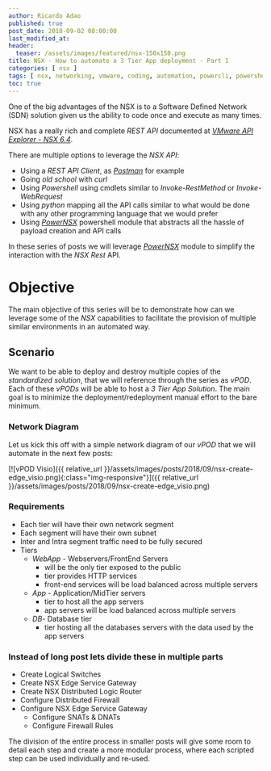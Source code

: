 ```yaml
---
author: Ricardo Adao
published: true
post_date: 2018-09-02 08:00:00
last_modified_at:
header:
  teaser: /assets/images/featured/nsx-150x150.png
title: NSX - How to automate a 3 Tier App deployment - Part 1
categories: [ nsx ]
tags: [ nsx, networking, vmware, coding, automation, powercli, powershell, powernsx, sddc ]
toc: true
---
```

One of the big advantages of the NSX is to a Software Defined Network (SDN) solution given us the ability to code once and execute as many times.

NSX has a really rich and complete _REST API_ documented at _[VMware API Explorer - NSX 6.4](https://code.vmware.com/apis/329/nsx-for-vsphere)_.

There are multiple options to leverage the _NSX API_:

* Using a _REST API Client_, as _[Postman](https://www.getpostman.com/)_ for example
* Going _old school_ with _curl_
* Using _Powershell_ using cmdlets similar to _Invoke-RestMethod_ or _Invoke-WebRequest_
* Using _python_ mapping all the API calls similar to what would be done with any other programming language that we would prefer
* Using _[PowerNSX](https://powernsx.github.io/)_ powershell module that abstracts all the hassle of payload creation and API calls

In these series of posts we will leverage _[PowerNSX](https://powernsx.github.io/)_ module to simplify the interaction with the _NSX Rest_ API.

# Objective #

The main objective of this series will be to demonstrate how can we leverage some of the _NSX_ capabilities to facilitate the provision of multiple similar environments in an automated way.

## Scenario ##

We want to be able to deploy and destroy multiple copies of the _standardized solution_, that we will reference through the series as _vPOD_. Each of these _vPODs_ will be able to host a _3 Tier App Solution_. The main goal is to minimize the deployment/redeployment manual effort to the bare minimum.

### Network Diagram ###

Let us kick this off with a simple network diagram of our _vPOD_ that we will automate in the next few posts:

[![vPOD Visio]({{ relative_url }}/assets/images/posts/2018/09/nsx-create-edge_visio.png){:class="img-responsive"}]({{ relative_url }}/assets/images/posts/2018/09/nsx-create-edge_visio.png)

### Requirements ###

* Each tier will have their own network segment
* Each segment will have their own subnet
* Inter and Intra segment traffic need to be fully secured
* Tiers
  * _WebApp_ - Webservers/FrontEnd Servers
    * will be the only tier exposed to the public
    * tier provides HTTP services
    * front-end services will be load balanced across multiple servers
  * _App_ - Application/MidTier servers
    * tier to host all the app servers
    * app servers will be load balanced across multiple servers
  * _DB_- Database tier
    * tier hosting all the databases servers with the data used by the app servers

### Instead of long post lets divide these in multiple parts ###

* Create Logical Switches
* Create NSX Edge Service Gateway
* Create NSX Distributed Logic Router
* Configure Distributed Firewall
* Configure NSX Edge Service Gateway
  * Configure SNATs & DNATs
  * Configure Firewall Rules

The division of the entire process in smaller posts will give some room to detail each step and create a more modular process, where each scripted step can be used individually and re-used.
